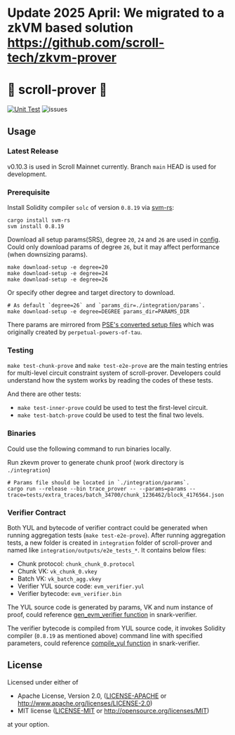 # Update 2025 April: We migrated to a zkVM based solution <https://github.com/scroll-tech/zkvm-prover>

# 📜 scroll-prover 📜
[![Unit Test](https://github.com/scroll-tech/scroll-prover/actions/workflows/unit_test.yml/badge.svg)](https://github.com/scroll-tech/scroll-prover/actions/workflows/unit_test.yml)
![issues](https://img.shields.io/github/issues/scroll-tech/scroll-prover)

## Usage

### Latest Release

v0.10.3 is used in Scroll Mainnet currently. Branch `main` HEAD is used for development.

### Prerequisite

Install Solidity compiler `solc` of version `0.8.19` via [svm-rs](https://github.com/alloy-rs/svm-rs):
```shell
cargo install svm-rs
svm install 0.8.19
```

Download all setup params(SRS), degree `20`, `24` and `26` are used in [config](https://github.com/scroll-tech/scroll-prover/tree/main/integration/configs).
Could only download params of degree `26`, but it may affect performance (when downsizing params).
```shell
make download-setup -e degree=20
make download-setup -e degree=24
make download-setup -e degree=26
```
Or specify other degree and target directory to download.
```shell
# As default `degree=26` and `params_dir=./integration/params`.
make download-setup -e degree=DEGREE params_dir=PARAMS_DIR
```

There params are mirrored from [PSE's converted setup files](https://github.com/han0110/halo2-kzg-srs) which was originally created by `perpetual-powers-of-tau`.

### Testing

`make test-chunk-prove` and `make test-e2e-prove` are the main testing entries for multi-level circuit constraint system of scroll-prover. Developers could understand how the system works by reading the codes of these tests.

And there are other tests:
- `make test-inner-prove` could be used to test the first-level circuit.
- `make test-batch-prove` could be used to test the final two levels.

### Binaries

Could use the following command to run binaries locally.

Run zkevm prover to generate chunk proof (work directory is `./integration`)
```shell
# Params file should be located in `./integration/params`.
cargo run --release --bin trace_prover -- --params=params --trace=tests/extra_traces/batch_34700/chunk_1236462/block_4176564.json
```

### Verifier Contract

Both YUL and bytecode of verifier contract could be generated when running aggregation tests (`make test-e2e-prove`). After running aggregation tests, a new folder is created in `integration` folder of scroll-prover and named like `integration/outputs/e2e_tests_*`. It contains below files:

- Chunk protocol: `chunk_chunk_0.protocol`
- Chunk VK: `vk_chunk_0.vkey`
- Batch VK: `vk_batch_agg.vkey`
- Verifier YUL source code: `evm_verifier.yul`
- Verifier bytecode: `evm_verifier.bin`

The YUL source code is generated by params, VK and num instance of proof, could reference [gen_evm_verifier function](https://github.com/scroll-tech/snark-verifier/blob/develop/snark-verifier-sdk/src/evm_api.rs#L121) in snark-verifier.

The verifier bytecode is compiled from YUL source code, it invokes Solidity compiler (`0.8.19` as mentioned above) command line with specified parameters, could reference [compile_yul function](https://github.com/scroll-tech/snark-verifier/blob/develop/snark-verifier/src/loader/evm/util.rs#L107) in snark-verifier.

## License

Licensed under either of

- Apache License, Version 2.0, ([LICENSE-APACHE](LICENSE-APACHE) or http://www.apache.org/licenses/LICENSE-2.0)
- MIT license ([LICENSE-MIT](LICENSE-MIT) or http://opensource.org/licenses/MIT)

at your option.

